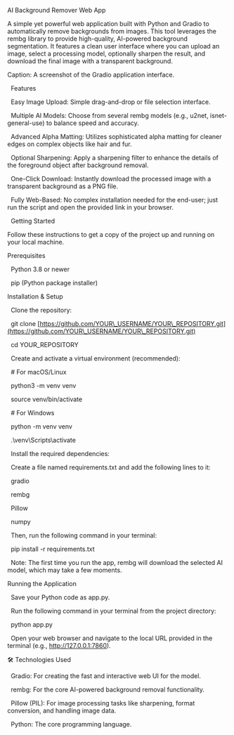 AI Background Remover Web App



A simple yet powerful web application built with Python and Gradio to automatically remove backgrounds from images. This tool leverages the rembg library to provide high-quality, AI-powered background segmentation. It features a clean user interface where you can upload an image, select a processing model, optionally sharpen the result, and download the final image with a transparent background.



Caption: A screenshot of the Gradio application interface.

&nbsp; Features



&nbsp;   Easy Image Upload: Simple drag-and-drop or file selection interface.



&nbsp;   Multiple AI Models: Choose from several rembg models (e.g., u2net, isnet-general-use) to balance speed and accuracy.



&nbsp;   Advanced Alpha Matting: Utilizes sophisticated alpha matting for cleaner edges on complex objects like hair and fur.



&nbsp;   Optional Sharpening: Apply a sharpening filter to enhance the details of the foreground object after background removal.



&nbsp;   One-Click Download: Instantly download the processed image with a transparent background as a PNG file.



&nbsp;   Fully Web-Based: No complex installation needed for the end-user; just run the script and open the provided link in your browser.



&nbsp; Getting Started



Follow these instructions to get a copy of the project up and running on your local machine.

Prerequisites



&nbsp;   Python 3.8 or newer



&nbsp;   pip (Python package installer)



Installation \& Setup



&nbsp;   Clone the repository:



&nbsp;   git clone \[https://github.com/YOUR\_USERNAME/YOUR\_REPOSITORY.git](https://github.com/YOUR\_USERNAME/YOUR\_REPOSITORY.git)

&nbsp;   cd YOUR\_REPOSITORY



&nbsp;   Create and activate a virtual environment (recommended):



&nbsp;   # For macOS/Linux

&nbsp;   python3 -m venv venv

&nbsp;   source venv/bin/activate



&nbsp;   # For Windows

&nbsp;   python -m venv venv

&nbsp;   .\\venv\\Scripts\\activate



&nbsp;   Install the required dependencies:

&nbsp;   Create a file named requirements.txt and add the following lines to it:



&nbsp;   gradio

&nbsp;   rembg

&nbsp;   Pillow

&nbsp;   numpy



&nbsp;   Then, run the following command in your terminal:



&nbsp;   pip install -r requirements.txt



&nbsp;   Note: The first time you run the app, rembg will download the selected AI model, which may take a few moments.



Running the Application



&nbsp;   Save your Python code as app.py.



&nbsp;   Run the following command in your terminal from the project directory:



&nbsp;   python app.py



&nbsp;   Open your web browser and navigate to the local URL provided in the terminal (e.g., http://127.0.0.1:7860).



🛠️ Technologies Used



&nbsp;   Gradio: For creating the fast and interactive web UI for the model.



&nbsp;   rembg: For the core AI-powered background removal functionality.



&nbsp;   Pillow (PIL): For image processing tasks like sharpening, format conversion, and handling image data.



&nbsp;   Python: The core programming language.

